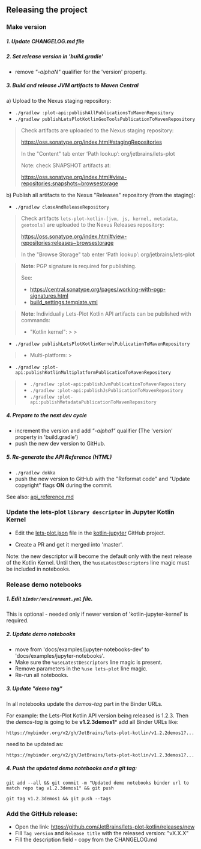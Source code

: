 ## Releasing the project

### Make version

##### 1. Update CHANGELOG.md file

##### 2. Set release version in 'build.gradle'

- remove _"-alphaN"_ qualifier for the 'version' property.

##### 3. Build and release JVM artifacts to Maven Central

a) Upload to the Nexus staging repository:

- `./gradlew :plot-api:publishAllPublicationsToMavenRepository`
- `./gradlew publishLetsPlotKotlinGeoToolsPublicationToMavenRepository`

> Check artifacts are uploaded to the Nexus staging repository:
>
> https://oss.sonatype.org/index.html#stagingRepositories
>
> In the "Content" tab enter ‘Path lookup’: org/jetbrains/lets-plot
>
> Note: check SNAPSHOT artifacts at:
>
> https://oss.sonatype.org/index.html#view-repositories;snapshots~browsestorage


b) Publish all artifacts to the Nexus "Releases" repository (from the staging):

- `./gradlew closeAndReleaseRepository`

> Check artifacts `lets-plot-kotlin-[jvm, js, kernel, metadata, geotools]` are uploaded to the Nexus Releases repository:
>
> https://oss.sonatype.org/index.html#view-repositories;releases~browsestorage
>
> In the "Browse Storage" tab enter ‘Path lookup’: org/jetbrains/lets-plot


> **Note**: PGP signature is required for publishing.
>
> See:
>
> - https://central.sonatype.org/pages/working-with-pgp-signatures.html
> - [build_settings.template.yml](https://github.com/JetBrains/lets-plot-kotlin/blob/master/build_settings.template.yml)

> **Note**: Individually Lets-Plot Kotlin API artifacts can be published with commands:
>
> - "Kotlin kernel":
    >
    >
- `./gradlew publishLetsPlotKotlinKernelPublicationToMavenRepository`
>
>
> - Multi-platform:
    >
- `./gradlew :plot-api:publishKotlinMultiplatformPublicationToMavenRepository`
>  - `./gradlew :plot-api:publishJvmPublicationToMavenRepository`
>  - `./gradlew :plot-api:publishJsPublicationToMavenRepository`
>  - `./gradlew :plot-api:publishMetadataPublicationToMavenRepository`


##### 4. Prepare to the next dev cycle

- increment the version and add _"-alpha1"_ qualifier (The 'version' property in 'build.gradle')
- push the new dev version to GitHub.

##### 5. Re-generate the API Reference (HTML)

- `./gradlew dokka`
- push the new version to GitHub with the "Reformat code" and "Update copyright" flags **ON** during the commit.

See also: [api_reference.md](https://github.com/JetBrains/lets-plot-kotlin/blob/master/docs/api_reference.md) 


### Update the lets-plot `library descriptor` in Jupyter Kotlin Kernel

- Edit the [lets-plot.json](https://github.com/Kotlin/kotlin-jupyter/blob/master/libraries/lets-plot.json)
file in the [kotlin-jupyter](https://github.com/Kotlin/kotlin-jupyter) GitHub project.

- Create a PR and get it merged into 'master'.

Note: the new descriptor will become the default only with the next release of the Kotlin Kernel.
Until then, the `%useLatestDescriptors` line magic must be included in notebooks.    

### Release demo notebooks

##### 1. Edit `binder/environment.yml` file.

This is optional - needed only if newer version of 'kotlin-jupyter-kernel' is required.

##### 2. Update demo notebooks

- move from 'docs/examples/jupyter-notebooks-dev' to 'docs/examples/jupyter-notebooks'.
- Make sure the `%useLatestDescriptors` line magic is present.
- Remove parameters in the `%use lets-plot` line magic.
- Re-run all notebooks.

##### 3. Update "demo tag"

In all notebooks update the *demos-tag* part in the Binder URLs.  

For example: the Lets-Plot Kotlin API version being released is 1.2.3. 
Then the *demos-tag* is going to be **v1.2.3demos1*** add all Binder URLs
like:

`https://mybinder.org/v2/gh/JetBrains/lets-plot-kotlin/v1.2.2demos1?...`

need to be updated as: 

`https://mybinder.org/v2/gh/JetBrains/lets-plot-kotlin/v1.2.3demos1?...`

##### 4. Push the updated demo notebooks and a git tag:

`git add --all && git commit -m "Updated demo notebooks binder url to match repo tag v1.2.3demos1" && git push`

`git tag v1.2.3demos1 && git push --tags`


### Add the GitHub release:
 
 * Open the link: https://github.com/JetBrains/lets-plot-kotlin/releases/new
 * Fill `Tag version` and `Release title` with the released version: "vX.X.X"
 * Fill the description field - copy from the CHANGELOG.md
